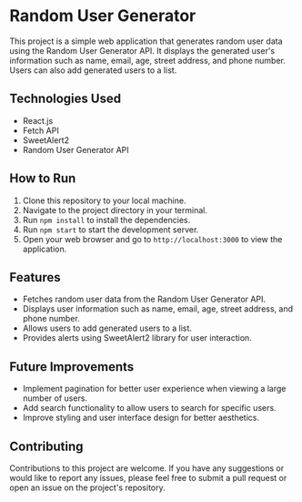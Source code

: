 # Random User Generator

This project is a simple web application that generates random user data using the Random User Generator API. It displays the generated user's information such as name, email, age, street address, and phone number. Users can also add generated users to a list.

## Technologies Used

- React.js
- Fetch API
- SweetAlert2
- Random User Generator API

## How to Run

1. Clone this repository to your local machine.
2. Navigate to the project directory in your terminal.
3. Run `npm install` to install the dependencies.
4. Run `npm start` to start the development server.
5. Open your web browser and go to `http://localhost:3000` to view the application.

## Features

- Fetches random user data from the Random User Generator API.
- Displays user information such as name, email, age, street address, and phone number.
- Allows users to add generated users to a list.
- Provides alerts using SweetAlert2 library for user interaction.

## Future Improvements

- Implement pagination for better user experience when viewing a large number of users.
- Add search functionality to allow users to search for specific users.
- Improve styling and user interface design for better aesthetics.

## Contributing

Contributions to this project are welcome. If you have any suggestions or would like to report any issues, please feel free to submit a pull request or open an issue on the project's repository.
